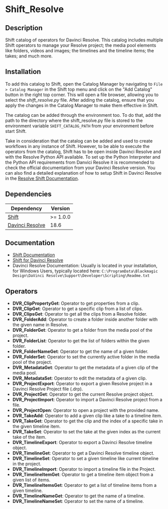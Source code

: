 # Shift_Resolve

## Description

Shift catalog of operators for Davinci Resolve.
This catalog includes multiple Shift operators to manage your Resolve project; the media pool elements like folders, videos and images; the timelines and the timeline items; the takes; and much more.

## Installation

To add this catalog to Shift, open the Catalog Manager by navigating to `File > Catalog Manager` in the Shift top menu and click on the "Add Catalog" button in the right top corner. This will open a file browser, allowing you to select the *shift_resolve.py* file. After adding the catalog, ensure that you apply the changes in the Catalog Manager to make them effective in Shift.

The catalog can be added through the environment too. To do that, add the path to the directory where the shift_resolve.py file is stored to the environment variable `SHIFT_CATALOG_PATH` from your environment before start Shift.

Take in consideration that the catalog can be added and used to create workflows in any instance of Shift. However, to be able to execute the operators from the catalog, Shift has to be open inside Davinci Resolve and with the Resolve Python API available. To set up the Python Interpreter and the Python API requirements from Danvici Resolve it is recommended to check the official documentation from your Davinci Resolve version. You can also find a detailed explanation of how to setup Shift in Davinci Resolve in the [Resolve Shift Documentation](https://inbibo.co.uk/docs/shift/integration_resources/software/resolve).

## Dependencies

| **Dependency**                                                              | **Version** |
|-----------------------------------------------------------------------------|-------------|
| [Shift](https://inbibo.co.uk/shift)                      | \>= 1.0.0   |
| [Davinci Resolve](https://www.blackmagicdesign.com/products/davinciresolve) | 18.6        |

## Documentation

- [Shift Documentation](https://inbibo.co.uk/docs/shift)
- [Shift for Davinci Resolve](https://inbibo.co.uk/docs/shift/integration_resources/software/resolve)
- Davinci Resolve Documentation: Usually is located in your installation, for Windows Users, typically located here: `C:\ProgramData\Blackmagic Design\DaVinci Resolve\Support\Developer\Scripting\Readme.txt`

## Operators

- **DVR_ClipPropertyGet**: Operator to get properties from a clip.
- **DVR_ClipGet**: Operator to get a specific clip from a list of clips.
- **DVR_ClipsGet**: Operator to get all the clips from a Resolve folder.
- **DVR_FolderAdd**: Operator to create a folder inside another folder with the given name in Resolve.
- **DVR_FolderGet**: Operator to get a folder from the media pool of the project.
- **DVR_FolderList**: Operator to get the list of folders within the given folder.
- **DVR_FolderNameGet**: Operator to get the name of a given folder.
- **DVR_FolderSet**: Operator to set the currently active folder in the media pool of the project.
- **DVR_MetadataGet**: Operator to get the metadata of a given clip of the media pool.
- **DVR_MetadataSet**: Operator to edit the metadata of a given clip. 
- **DVR_ProjectExport**: Operator to export a given Resolve project in a Davinci Resolve Project file (.drp).
- **DVR_ProjectGet**: Operator to get the current Resolve project object.
- **DVR_ProjectImport**: Operator to import a Davinci Resolve project from a file.
- **DVR_ProjectOpen**: Operator to open a project with the provided name.
- **DVR_TakeAdd**: Operator to add a given clip like a take to a timeline item.
- **DVR_TakeGet**: Operator to get the clip and the index of a specific take in the given timeline item.
- **DVR_TakeSet**: Operator to set the take at the given index as the current take of the item.
- **DVR_TimelineExport**: Operator to export a Davinci Resolve timeline object.
- **DVR_TimelineGet**: Operator to get a Davinci Resolve timeline object.
- **DVR_TimelineSet**: Operator to set a given timeline like current timeline in the project.
- **DVR_TimelineImport**: Operator to import a timeline file in the Project.
- **DVR_TimelineItemGet**: Operator to get a timeline item object from a given list of items.
- **DVR_TimelineItemsGet**: Operator to get a list of timeline items from a given timeline.
- **DVR_TimelineNameGet**: Operator to get the name of a timeline.
- **DVR_TimelineNameSet**: Operator to set the name of a timeline.